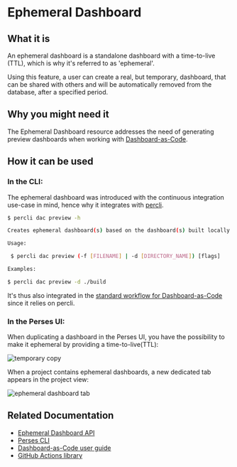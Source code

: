 # Ephemeral Dashboard

## What it is

An ephemeral dashboard is a standalone dashboard with a time-to-live (TTL), which is why it's referred to as 'ephemeral'.

Using this feature, a user can create a real, but temporary, dashboard, that can be shared with others and will be automatically removed from the database, after a specified period.

## Why you might need it

The Ephemeral Dashboard resource addresses the need of generating preview dashboards when working with [Dashboard-as-Code](../dac/introduction.md). 


## How it can be used
### In the CLI:
The ephemeral dashboard was introduced with the continuous integration use-case in mind, hence why it integrates with [percli](../cli.md).

```bash
$ percli dac preview -h

Creates ephemeral dashboard(s) based on the dashboard(s) built locally. As a response it provides a list with the URL of each dashboard preview generated.

Usage:

 $ percli dac preview (-f [FILENAME] | -d [DIRECTORY_NAME]) [flags]

Examples:

$ percli dac preview -d ./build
```
It's thus also integrated in the [standard workflow for Dashboard-as-Code](https://github.com/perses/cli-actions/blob/main/README.md#dac) since it relies on percli.

### In the Perses UI:
When duplicating a dashboard in the Perses UI, you have the possibility to make it ephemeral by providing a time-to-live(TTL):

![temporary copy](https://github.com/user-attachments/assets/3d2cb1e6-958e-42d2-8964-4419b7490653)


When a project contains ephemeral dashboards, a new dedicated tab appears in the project view:

![ephemeral dashboard tab](https://github.com/user-attachments/assets/0fa7d9d1-702e-4af3-b9b3-7c34444ab1ef)

## Related Documentation
 - [Ephemeral Dashboard API](../api/ephemeral-dashboard.md)
 - [Perses CLI](../cli.md)
 - [Dashboard-as-Code user guide](../dac/getting-started.md) 
 - [GitHub Actions library](https://github.com/perses/cli-actions)   
